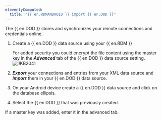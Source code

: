 ```yaml
---
eleventyComputed:
  title: "{{ en.RDMANDROID }} import {{ en.DOD }}"
---
```

The {{ en.DOD }} stores and synchronizes your remote connections and credentials online.

1. Create a {{ en.DOD }} data source using your {{ en.RDM }}

   For added security you could encrypt the file content using the master key in the ***Advanced*** tab of the {{ en.DOD }} data source setting.
   ![!!KB2041](https://cdnweb.devolutions.net/docs/docs_en_kb_KB2041.png)
2. ***Export*** your connections and entries from your XML data source and ***Import*** them in your {{ en.DOD }} data source.
1. On your Android device create a {{ en.DOD }} data source and click on the database ellipsis.
1. Select the {{ en.DOD }} that was previously created.

If a master key was added, enter it in the advanced tab.

